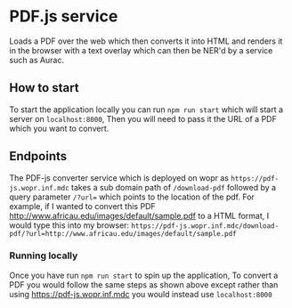 # PDF.js service

Loads a PDF over the web which then converts it into HTML and renders it in the browser with a text overlay which can then be NER'd by a service such as Aurac. 

## How to start
To start the application locally you can run `npm run start` which will start a server on `localhost:8000`, Then you will need to pass it the URL of a PDF which you want to convert. 

## Endpoints

The PDF-js converter service which is deployed on wopr as `https://pdf-js.wopr.inf.mdc` takes a sub domain path of   `/download-pdf` followed by a query parameter `/?url=` which points to
the location of the pdf. For example, if I wanted to convert this PDF http://www.africau.edu/images/default/sample.pdf to a HTML format, 
I would type this into my browser: `https://pdf-js.wopr.inf.mdc/download-pdf/?url=http://www.africau.edu/images/default/sample.pdf`

### Running locally

Once you have run `npm run start` to spin up the application, To convert a PDF you would follow the same steps as shown above except rather than using https://pdf-js.wopr.inf.mdc 
you would instead use `localhost:8000`
